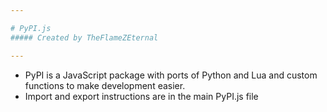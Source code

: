 ```yaml
---

# PyPI.js
##### Created by TheFlameZEternal

---
```

- PyPI is a JavaScript package with ports of Python and Lua and custom functions to make development easier.
- Import and export instructions are in the main PyPI.js file
